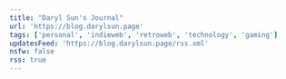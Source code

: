 ```yaml
---
title: "Daryl Sun's Journal"
url: 'https://blog.darylsun.page'
tags: ['personal', 'indieweb', 'retroweb', 'technology', 'gaming']
updatesFeed: 'https://blog.darylsun.page/rss.xml'
nsfw: false
rss: true
---
```

